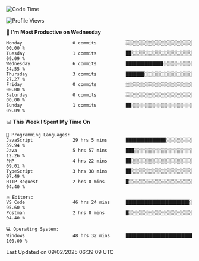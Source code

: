 <!--START_SECTION:waka-->
![Code Time](http://img.shields.io/badge/Code%20Time-4%2C046%20hrs%2012%20mins-blue)

![Profile Views](http://img.shields.io/badge/Profile%20Views-0-blue)

📅 **I'm Most Productive on Wednesday** 

```text
Monday                   0 commits           ░░░░░░░░░░░░░░░░░░░░░░░░░   00.00 % 
Tuesday                  1 commits           ██░░░░░░░░░░░░░░░░░░░░░░░   09.09 % 
Wednesday                6 commits           ██████████████░░░░░░░░░░░   54.55 % 
Thursday                 3 commits           ███████░░░░░░░░░░░░░░░░░░   27.27 % 
Friday                   0 commits           ░░░░░░░░░░░░░░░░░░░░░░░░░   00.00 % 
Saturday                 0 commits           ░░░░░░░░░░░░░░░░░░░░░░░░░   00.00 % 
Sunday                   1 commits           ██░░░░░░░░░░░░░░░░░░░░░░░   09.09 % 
```


📊 **This Week I Spent My Time On** 

```text
💬 Programming Languages: 
JavaScript               29 hrs 5 mins       ███████████████░░░░░░░░░░   59.94 % 
Java                     5 hrs 57 mins       ███░░░░░░░░░░░░░░░░░░░░░░   12.26 % 
PHP                      4 hrs 22 mins       ██░░░░░░░░░░░░░░░░░░░░░░░   09.01 % 
TypeScript               3 hrs 38 mins       ██░░░░░░░░░░░░░░░░░░░░░░░   07.49 % 
HTTP Request             2 hrs 8 mins        █░░░░░░░░░░░░░░░░░░░░░░░░   04.40 % 

🔥 Editors: 
VS Code                  46 hrs 24 mins      ████████████████████████░   95.60 % 
Postman                  2 hrs 8 mins        █░░░░░░░░░░░░░░░░░░░░░░░░   04.40 % 

💻 Operating System: 
Windows                  48 hrs 32 mins      █████████████████████████   100.00 % 
```


 Last Updated on 09/02/2025 06:39:09 UTC
<!--END_SECTION:waka-->
